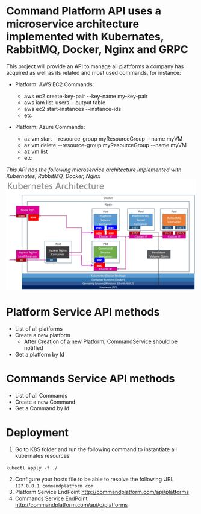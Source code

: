 # Command Platform API uses a microservice architecture implemented with Kubernates, RabbitMQ, Docker, Nginx and GRPC

This project will provide an API to manage all plaftforms a company has acquired as well as its related and most used commands, for instance: 
- Platform: AWS EC2
  Commands:
  * aws ec2 create-key-pair --key-name my-key-pair
  * aws iam list-users --output table
  * aws ec2 start-instances --instance-ids <value>
  * etc

- Platform: Azure
  Commands:
  * az vm start --resource-group myResourceGroup --name myVM
  * az vm delete --resource-group myResourceGroup --name myVM
  * az vm list
  * etc

*This API has the following microservice architecture implemented with Kubernates, RabbitMQ, Docker, Nginx*
![](./Assets/Architecture.png)

# Platform Service API methods
- List of all platforms
- Create a new platform
  - After Creation of a new Platform, CommandService should be notified
- Get a platform by Id

# Commands Service API methods
- List of all Commands
- Create a new Command
- Get a Command by Id
  
# Deployment

1. Go to K8S folder and run the following command to instantiate all kubernates resources

`kubectl apply -f ./`

2. Configure your hosts file to be able to resolve the following URL
  `127.0.0.1 commandplatform.com`
1. Platform Service EndPoint
    http://commandplatform.com/api/platforms
2. Commands Service EndPoint
    http://commandplatform.com/api/c/platforms



